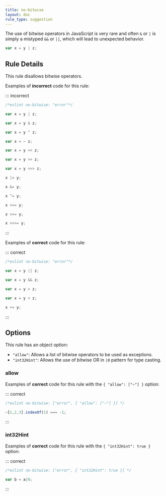 ```yaml
---
title: no-bitwise
layout: doc
rule_type: suggestion
---
```



The use of bitwise operators in JavaScript is very rare and often `&` or `|` is simply a mistyped `&&` or `||`, which will lead to unexpected behavior.

```js
var x = y | z;
```

## Rule Details

This rule disallows bitwise operators.

Examples of **incorrect** code for this rule:

::: incorrect

```js
/*eslint no-bitwise: "error"*/

var x = y | z;

var x = y & z;

var x = y ^ z;

var x = ~ z;

var x = y << z;

var x = y >> z;

var x = y >>> z;

x |= y;

x &= y;

x ^= y;

x <<= y;

x >>= y;

x >>>= y;
```

:::

Examples of **correct** code for this rule:

::: correct

```js
/*eslint no-bitwise: "error"*/

var x = y || z;

var x = y && z;

var x = y > z;

var x = y < z;

x += y;
```

:::

## Options

This rule has an object option:

* `"allow"`: Allows a list of bitwise operators to be used as exceptions.
* `"int32Hint"`: Allows the use of bitwise OR in `|0` pattern for type casting.

### allow

Examples of **correct** code for this rule with the `{ "allow": ["~"] }` option:

::: correct

```js
/*eslint no-bitwise: ["error", { "allow": ["~"] }] */

~[1,2,3].indexOf(1) === -1;
```

:::

### int32Hint

Examples of **correct** code for this rule with the `{ "int32Hint": true }` option:

::: correct

```js
/*eslint no-bitwise: ["error", { "int32Hint": true }] */

var b = a|0;
```

:::
